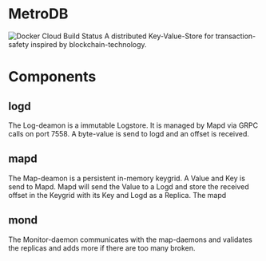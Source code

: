 # MetroDB
![Docker Cloud Build Status](https://img.shields.io/docker/cloud/build/nicokahlert/metrodb?style=flat-square)
A distributed Key-Value-Store for transaction-safety inspired by blockchain-technology.
# Components
## logd
The Log-deamon is a immutable Logstore. It is managed by Mapd via GRPC calls on port 7558.
A byte-value is send to logd and an offset is received.
## mapd
The Map-deamon is a persistent in-memory keygrid.
A Value and Key is send to Mapd.
Mapd will send the Value to a Logd and store the received offset in the Keygrid with its Key and Logd as a Replica.
The mapd 
## mond
The Monitor-daemon communicates with the map-daemons and validates the replicas and adds more if there are too many broken.
